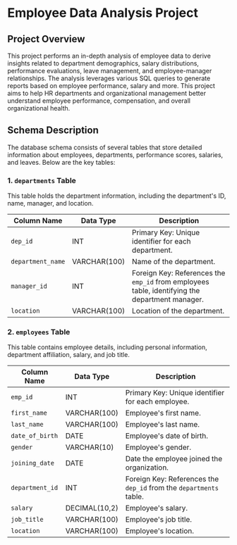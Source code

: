 # **Employee Data Analysis Project**

## **Project Overview**
This project performs an in-depth analysis of employee data to derive insights related to department demographics, salary distributions, performance evaluations, leave management, and employee-manager relationships. The analysis leverages various SQL queries to generate reports based on employee performance, salary and more. This project aims to help HR departments and organizational management better understand employee performance, compensation, and overall organizational health.

## **Schema Description**

The database schema consists of several tables that store detailed information about employees, departments, performance scores, salaries, and leaves. Below are the key tables:

### **1. `departments` Table**

This table holds the department information, including the department's ID, name, manager, and location.

| Column Name      | Data Type     | Description                                             |
|------------------|---------------|---------------------------------------------------------|
| `dep_id`         | INT           | Primary Key: Unique identifier for each department.    |
| `department_name`| VARCHAR(100)  | Name of the department.                                |
| `manager_id`     | INT           | Foreign Key: References the `emp_id` from employees table, identifying the department manager. |
| `location`       | VARCHAR(100)  | Location of the department.                            |

### **2. `employees` Table**

This table contains employee details, including personal information, department affiliation, salary, and job title.

| Column Name      | Data Type     | Description                                             |
|------------------|---------------|---------------------------------------------------------|
| `emp_id`         | INT           | Primary Key: Unique identifier for each employee.      |
| `first_name`     | VARCHAR(100)  | Employee's first name.                                 |
| `last_name`      | VARCHAR(100)  | Employee's last name.                                  |
| `date_of_birth`  | DATE          | Employee's date of birth.                              |
| `gender`         | VARCHAR(10)   | Employee's gender.                                     |
| `joining_date`   | DATE          | Date the employee joined the organization.             |
| `department_id`  | INT           | Foreign Key: References the `dep_id` from the `departments` table. |
| `salary`         | DECIMAL(10,2) | Employee's salary.                                     |
| `job_title`      | VARCHAR(100)  | Employee's job title.                                  |
| `location`       | VARCHAR(100)  | Employee's location.                                   |

